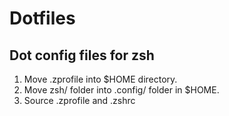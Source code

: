 # Dotfiles

## Dot config files for zsh

1. Move .zprofile into $HOME directory.
2. Move zsh/ folder into .config/ folder in $HOME.
3. Source .zprofile and .zshrc
